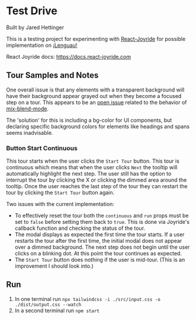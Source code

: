 # Test Drive

Built by Jared Hettinger

This is a testing project for experimenting with [React-Joyride](https://github.com/gilbarbara/react-joyride) for possible implementation on [¡Lenguau!](https://lenguau.com)

React Joyride docs: https://docs.react-joyride.com

## Tour Samples and Notes

One overall issue is that any elements with a transparent background will have their background appear grayed out when they become a focused step on a tour. This appears to be an [open issue](https://github.com/gilbarbara/react-joyride/issues/467) related to the behavior of [mix-blend-mode](https://developer.mozilla.org/en-US/docs/Web/CSS/mix-blend-mode).

The 'solution' for this is including a bg-color for UI components, but declaring specific background colors for elements like headings and spans seems inadvisable.

### Button Start Continuous

This tour starts when the user clicks the `Start Tour` button. This tour is continuous which means that when the user clicks `Next` the tooltip will automatically highlight the next step. The user still has the option to interrupt the tour by clicking the X or clicking the dimmed area around the tooltip. Once the user reaches the last step of the tour they can restart the tour by clicking the `Start Tour` button again.

Two issues with the current implementation:

- To effectively reset the tour both the `continuous` and `run` props must be set to `false` before setting them back to `true`. This is done via Joyride's callback function and checking the status of the tour.
- The modal displays as expected the first time the tour starts. If a user restarts the tour after the first time, the initial modal does not appear over a dimmed background. The next step does not begin until the user clicks on a blinking dot. At this point the tour continues as expected.
- The `Start Tour` button does nothing if the user is mid-tour. (This is an improvement I should look into.)

## Run

1. In one terminal run `npx tailwindcss -i ./src/input.css -o ./dist/output.css --watch`
1. In a second terminal run `npm start`

